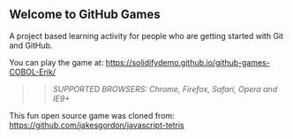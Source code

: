 ## Welcome to GitHub Games

A project based learning activity for people who are getting started with Git and GitHub.

You can play the game at: https://solidifydemo.github.io/github-games-COBOL-Erik/

>> _*SUPPORTED BROWSERS*: Chrome, Firefox, Safari, Opera and IE9+_

This fun open source game was cloned from: https://github.com/jakesgordon/javascript-tetris
